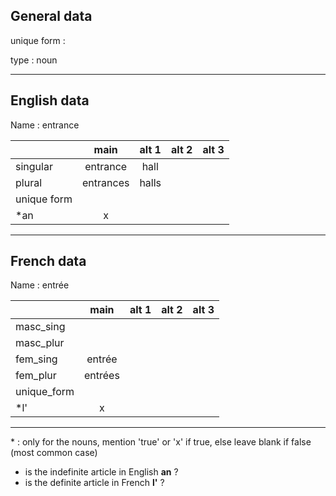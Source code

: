 ## General data

unique form :

type : noun

---

## English data

Name : entrance

|             |   main    | alt 1 | alt 2 | alt 3 |
| :---------- | :-------: | :---: | :---: | ----- |
| singular    | entrance  | hall  |       |       |
| plural      | entrances | halls |       |       |
| unique form |           |       |       |       |
| \*an        |     x     |       |       |       |

---

## French data

Name : entrée

|             |  main   | alt 1 | alt 2 | alt 3 |
| :---------- | :-----: | :---: | :---: | :---: |
| masc_sing   |         |       |       |       |
| masc_plur   |         |       |       |       |
| fem_sing    | entrée  |       |       |       |
| fem_plur    | entrées |       |       |       |
| unique_form |         |       |       |       |
| \*l'        |    x    |       |       |       |

---

\* : only for the nouns, mention 'true' or 'x' if true, else leave blank if false (most common case)

- is the indefinite article in English **an** ?
- is the definite article in French **l'** ?

